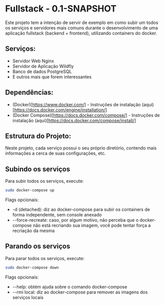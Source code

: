 # Fullstack - 0.1-SNAPSHOT

Este projeto tem a intenção de servir de exemplo em como subir um
todos os serviços e servidores mais comuns durante o desenvolvimento de uma
aplicação fullstack (backend + frontend), utilizando containers do docker.

## Serviços:
* Servidor Web Nginx
* Servidor de Aplicação Wildfly
* Banco de dados PostgreSQL
* E outros mais que forem interessantes

## Dependências:
* (Docker)[https://www.docker.com/] - Instruções de instalação (aqui)[https://docs.docker.com/engine/installation/]
* (Docker Compose)[https://docs.docker.com/compose/] - Instruções de instalação (aqui)[https://docs.docker.com/compose/install/]


## Estrutura do Projeto:

Neste projeto, cada serviço possui o seu próprio diretório, contendo mais
informações a cerca de suas configurações, etc.

## Subindo os serviços

Para subir todos os serviços, execute:
```bash
sudo docker-compose up
```

Flags opcionais:
* -d (detached): diz ao docker-compose para subir os containers de forma independente, sem console anexado
* --force-recreate: caso, por algum motivo, não perceba que o docker-compose não está recriando sua imagem, você pode tentar força a recriação da mesma

## Parando os serviços

Para parar todos os serviços, execute:
```bash
sudo docker-compose down
```

Flags opcionais:
* --help: obtém ajuda sobre o comando docker-compose
* --rmi local: diz ao docker-compose para remover as imagens dos serviços locais
